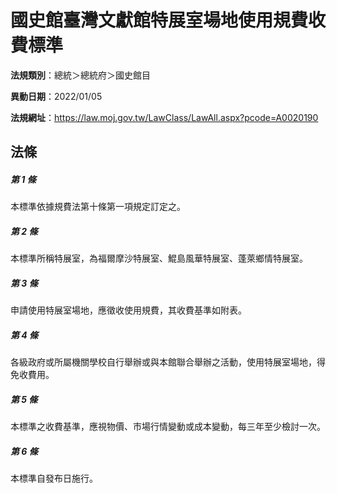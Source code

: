 # 國史館臺灣文獻館特展室場地使用規費收費標準

**法規類別**：總統＞總統府＞國史館目

**異動日期**：2022/01/05  

**法規網址**：https://law.moj.gov.tw/LawClass/LawAll.aspx?pcode=A0020190





## 法條
##### 第 1 條
本標準依據規費法第十條第一項規定訂定之。

##### 第 2 條
本標準所稱特展室，為福爾摩沙特展室、鯤島風華特展室、蓬萊鄉情特展室。

##### 第 3 條
申請使用特展室場地，應徵收使用規費，其收費基準如附表。

##### 第 4 條
各級政府或所屬機關學校自行舉辦或與本館聯合舉辦之活動，使用特展室場地，得免收費用。

##### 第 5 條
本標準之收費基準，應視物價、市場行情變動或成本變動，每三年至少檢討一次。

##### 第 6 條
本標準自發布日施行。


